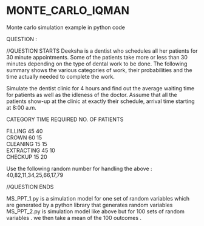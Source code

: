 # MONTE_CARLO_IQMAN
Monte carlo simulation example in python code

QUESTION : 

//QUESTION STARTS
Deeksha is a dentist who schedules all her patients for 30 minute appointments. Some of the patients take more or less than 30 minutes depending on the type of dental work to be done. The following summary shows the various categories of work, their probabilities and the time actually needed to complete the work.

Simulate the dentist clinic for 4 hours and find out the average waiting time for patients as well as the idleness of the doctor. Assume that all the patients show-up at the clinic at exactly their schedule, arrival time starting at 8:00 a.m.



CATEGORY	 TIME REQUIRED	NO. OF PATIENTS	

FILLING	      45	               40	
CROWN	        60	               15	
CLEANING	    15	               15	
EXTRACTING	  45	               10	
CHECKUP	      15	               20	

Use the following random number for handling the above : 
40,82,11,34,25,66,17,79

//QUESTION ENDS

MS_PPT_1.py is a simulation model for one set of random variables which are generated by a python library that generates random variables
MS_PPT_2.py is simulation model like above but for 100 sets of random variables . we then take a mean of the 100 outcomes .
